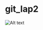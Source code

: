 # git_lap2
![Alt text](https://www.google.com/url?sa=i&url=https%3A%2F%2Fwww.vectorstock.com%2Froyalty-free-vector%2Fcomputer-engineering-flyer-vector-9998328&psig=AOvVaw0fR7qnnzTFWr4a5gGbBQfo&ust=1670506352223000&source=images&cd=vfe&ved=0CBAQjRxqFwoTCPjQqqLP5_sCFQAAAAAdAAAAABAD)
